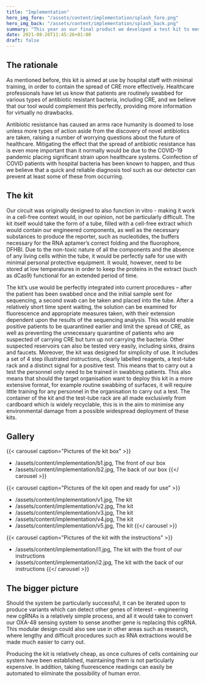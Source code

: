 ```yaml
---
title: "Implementation"
hero_img_fore: "/assets/content/implementation/splash_fore.png"
hero_img_back: "/assets/content/implementation/splash_back.png"
summary: "This year as our final product we developed a test kit to meet our target criteria for the project, and should this kit be deployed in the current environment we believe it will have a big impact on CRE spread. "
date: 2021-08-26T11:45:26+01:00
draft: false
---
```


## The rationale

As mentioned before, this kit is aimed at use by hospital staff with minimal
training, in order to contain the spread of CRE more effectively. Healthcare
professionals have let us know that patients are routinely swabbed for various
types of antibiotic resistant bacteria, including CRE, and we believe that our
tool would complement this perfectly, providing more information for virtually
no drawbacks.

Antibiotic resistance has caused an arms race humanity is doomed to lose unless
more types of action aside from the discovery of novel antibiotics are taken,
raising a number of worrying questions about the future of healthcare.
Mitigating the effect that the spread of antibiotic resistance has is even more
important than it normally would be due to the COVID-19 pandemic placing
significant strain upon healthcare systems. Coinfection of COVID patients with
hospital bacteria has been known to happen, and thus we believe that a quick and
reliable diagnosis tool such as our detector can prevent at least some of these
from occurring.

## The kit

Our circuit was originally designed to also function in vitro - making it work
in a cell-free context would, in our opinion, not be particularly difficult. The
kit itself would take the form of a tube, filled with a cell-free extract which
would contain our engineered components, as well as the necessary substances to
produce the reporter, such as nucleotides, the buffers necessary for the RNA
aptamer’s correct folding and the fluorophore, DFHBI. Due to the non-toxic
nature of all the components and the absence of any living cells within the
tube, it would be perfectly safe for use with minimal personal protective
equipment. It would, however, need to be stored at low temperatures in order to
keep the proteins in the extract (such as dCas9) functional for an extended
period of time.

The kit’s use would be perfectly integrated into current procedures – after the
patient has been swabbed once and the initial sample sent for sequencing, a
second swab can be taken and placed into the tube. After a relatively short time
spent waiting, the solution can be examined for fluorescence and appropriate
measures taken, with their extension dependent upon the results of the
sequencing analysis. This would enable positive patients to be quarantined
earlier and limit the spread of CRE, as well as preventing the unnecessary
quarantine of patients who are suspected of carrying CRE but turn up not
carrying the bacteria. Other suspected reservoirs can also be tested very
easily, including sinks, drains and faucets. Moreover, the kit was designed for
simplicity of use. It includes a set of 4 step illustrated instructions, clearly
labelled reagents, a test-tube rack and a distinct signal for a positive test.
This means that to carry out a test the personnel only need to be trained in
swabbing patients. This also means that should the target organisation want to
deploy this kit in a more extensive format, for example routine swabbing of
surfaces, it will require little training for any personnel in the organisation
to carry out a test. The container of the kit and the test-tube rack are all
made exclusively from cardboard which is widely recyclable, this is in the aim
to minimise any environmental damage from a possible widespread deployment of
these kits.

## Gallery

{{< carousel caption="Pictures of the kit box" >}}
- /assets/content/implementation/b1.jpg, The front of our box
- /assets/content/implementation/b2.jpg, The back of our box
{{</ carousel >}}

{{< carousel caption="Pictures of the kit open and ready for use" >}}
- /assets/content/implementation/v1.jpg, The kit
- /assets/content/implementation/v2.jpg, The kit
- /assets/content/implementation/v3.jpg, The kit
- /assets/content/implementation/v4.jpg, The kit
- /assets/content/implementation/v5.jpg, The kit
{{</ carousel >}}

{{< carousel caption="Pictures of the kit with the instructions" >}}
- /assets/content/implementation/i1.jpg, The kit with the front of our instructions
- /assets/content/implementation/i2.jpg, The kit with the back of our instructions
{{</ carousel >}}

## The bigger picture

Should the system be particularly successful, it can be iterated upon to produce
variants which can detect other genes of interest – engineering new cgRNAs is a
relatively simple process, and all it would take to convert our OXA-48 sensing
system to sense another gene is replacing this cgRNA. This modular design could
also see use in other areas such as research, where lengthy and difficult
procedures such as RNA extractions would be made much easier to carry out.

Producing the kit is relatively cheap, as once cultures of cells containing our
system have been established, maintaining them is not particularly expensive. In
addition, taking fluorescence readings can easily be automated to eliminate the
possibility of human error.
